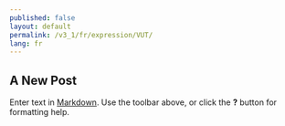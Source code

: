 ```yaml
---
published: false
layout: default
permalink: /v3_1/fr/expression/VUT/
lang: fr
---
```

## A New Post

Enter text in [Markdown](http://daringfireball.net/projects/markdown/). Use the toolbar above, or click the **?** button for formatting help.
